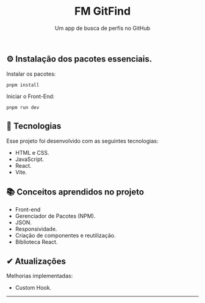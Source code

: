 <h1 align="center"> FM GitFind </h1>

<p align="center">
Um app de busca de perfis no GitHub <br/>
</p>

<br>

## ⚙️ Instalação dos pacotes essenciais.

Instalar os pacotes:

```
pnpm install
```

Iniciar o Front-End:

```
pnpm run dev
```

## 🚀 Tecnologias

Esse projeto foi desenvolvido com as seguintes tecnologias:

-   HTML e CSS.
-   JavaScript.
-   React.
-   Vite.

## 📚 Conceitos aprendidos no projeto

-   Front-end
-   Gerenciador de Pacotes (NPM).
-   JSON.
-   Responsividade.
-   Criação de componentes e reutilização.
-   Biblioteca React.

## ✔ Atualizações

Melhorias implementadas:

-   Custom Hook.

---
